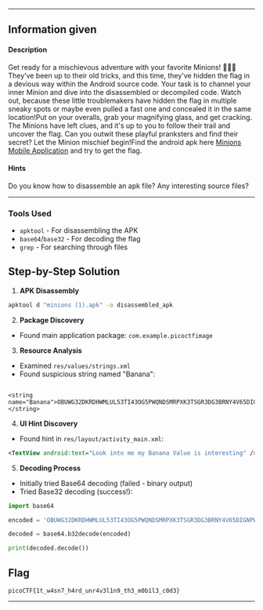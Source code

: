 
---

## Information given

#### Description

Get ready for a mischievous adventure with your favorite Minions! 🕵️‍♂️💥 They’ve been up to their old tricks, and this time, they've hidden the flag in a devious way within the Android source code. Your task is to channel your inner Minion and dive into the disassembled or decompiled code. Watch out, because these little troublemakers have hidden the flag in multiple sneaky spots or maybe even pulled a fast one and concealed it in the same location!Put on your overalls, grab your magnifying glass, and get cracking. The Minions have left clues, and it's up to you to follow their trail and uncover the flag. Can you outwit these playful pranksters and find their secret? Let the Minion mischief begin!Find the android apk here [Minions Mobile Application](https://challenge-files.picoctf.net/c_saffron_estate/952de3d4a637dda4d8f2d6f6630ce8c0e4dbcf83d65914382d8cb08a546d2a3d/minions.apk) and try to get the flag.

#### Hints
Do you know how to disassemble an apk file?
Any interesting source files?

---

### Tools Used
- `apktool` - For disassembling the APK
- `base64`/`base32` - For decoding the flag
- `grep` - For searching through files

## Step-by-Step Solution

1. **APK Disassembly**

```bash
apktool d "minions (1).apk" -o disassembled_apk
```


2. **Package Discovery**

- Found main application package: `com.example.picoctfimage`

3. **Resource Analysis**

- Examined `res/values/strings.xml`
- Found suspicious string named "Banana":

```

<string name="Banana">OBUWG32DKRDHWMLUL53TI43OG5PWQNDSMRPXK3TSGR3DG3BRNY4V65DIGNPW2MDCGFWDGX3DGBSDG7I=</string>

```

4. **UI Hint Discovery**

- Found hint in `res/layout/activity_main.xml`:

```xml
<TextView android:text="Look into me my Banana Value is interesting" />
```

5. **Decoding Process**

- Initially tried Base64 decoding (failed - binary output)
- Tried Base32 decoding (success!):

```python
import base64

encoded = 'OBUWG32DKRDHWMLUL53TI43OG5PWQNDSMRPXK3TSGR3DG3BRNY4V65DIGNPW2MDCGFWDGX3DGBSDG7I='

decoded = base64.b32decode(encoded)

print(decoded.decode())
```

## Flag

```
picoCTF{1t_w4sn7_h4rd_unr4v3l1n9_th3_m0b1l3_c0d3}
```

---
